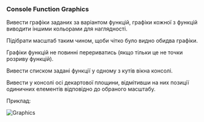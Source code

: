 ### Console Function Graphics

Вивести графіки заданих за варіантом функцій, графіки кожної з функцій виводити іншими кольорами для наглядності. 

Підібрати масштаб таким чином, щоби чітко було видно обидва графіки.

Графіки функцій не повинні перериватись (якщо тільки це не точки розриву функцій).

Вивести списком задані функції у одному з кутів вікна консолі.

Вивести у консолі осі декартової площини, відмітивши на них позиції одиничних елементів відповідно до обраного масштабу.

Приклад:

![Graphics](https://pp.vk.me/c630618/v630618929/49112/u8N3dkngiwY.jpg)
